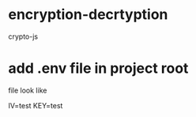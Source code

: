 # encryption-decrtyption
crypto-js
# add .env file in project root 
file look like

IV=test
KEY=test
